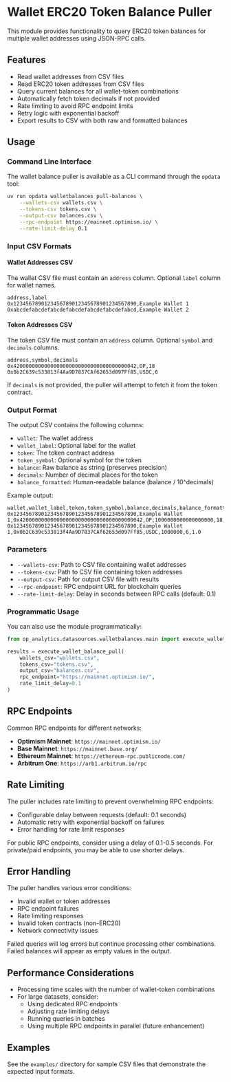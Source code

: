 # Wallet ERC20 Token Balance Puller

This module provides functionality to query ERC20 token balances for multiple wallet addresses using JSON-RPC calls.

## Features

- Read wallet addresses from CSV files
- Read ERC20 token addresses from CSV files  
- Query current balances for all wallet-token combinations
- Automatically fetch token decimals if not provided
- Rate limiting to avoid RPC endpoint limits
- Retry logic with exponential backoff
- Export results to CSV with both raw and formatted balances

## Usage

### Command Line Interface

The wallet balance puller is available as a CLI command through the `opdata` tool:

```bash
uv run opdata walletbalances pull-balances \
    --wallets-csv wallets.csv \
    --tokens-csv tokens.csv \
    --output-csv balances.csv \
    --rpc-endpoint https://mainnet.optimism.io/ \
    --rate-limit-delay 0.1
```

### Input CSV Formats

#### Wallet Addresses CSV
The wallet CSV file must contain an `address` column. Optional `label` column for wallet names.

```csv
address,label
0x1234567890123456789012345678901234567890,Example Wallet 1
0xabcdefabcdefabcdefabcdefabcdefabcdefabcd,Example Wallet 2
```

#### Token Addresses CSV  
The token CSV file must contain an `address` column. Optional `symbol` and `decimals` columns.

```csv
address,symbol,decimals
0x4200000000000000000000000000000000000042,OP,18
0x0b2C639c533813f4Aa9D7837CAf62653d097Ff85,USDC,6
```

If `decimals` is not provided, the puller will attempt to fetch it from the token contract.

### Output Format

The output CSV contains the following columns:

- `wallet`: The wallet address
- `wallet_label`: Optional label for the wallet
- `token`: The token contract address  
- `token_symbol`: Optional symbol for the token
- `balance`: Raw balance as string (preserves precision)
- `decimals`: Number of decimal places for the token
- `balance_formatted`: Human-readable balance (balance / 10^decimals)

Example output:
```csv
wallet,wallet_label,token,token_symbol,balance,decimals,balance_formatted
0x1234567890123456789012345678901234567890,Example Wallet 1,0x4200000000000000000000000000000000000042,OP,1000000000000000000,18,1.0
0x1234567890123456789012345678901234567890,Example Wallet 1,0x0b2C639c533813f4Aa9D7837CAf62653d097Ff85,USDC,1000000,6,1.0
```

### Parameters

- `--wallets-csv`: Path to CSV file containing wallet addresses
- `--tokens-csv`: Path to CSV file containing token addresses  
- `--output-csv`: Path for output CSV file with results
- `--rpc-endpoint`: RPC endpoint URL for blockchain queries
- `--rate-limit-delay`: Delay in seconds between RPC calls (default: 0.1)

### Programmatic Usage

You can also use the module programmatically:

```python
from op_analytics.datasources.walletbalances.main import execute_wallet_balance_pull

results = execute_wallet_balance_pull(
    wallets_csv="wallets.csv",
    tokens_csv="tokens.csv", 
    output_csv="balances.csv",
    rpc_endpoint="https://mainnet.optimism.io/",
    rate_limit_delay=0.1
)
```

## RPC Endpoints

Common RPC endpoints for different networks:

- **Optimism Mainnet**: `https://mainnet.optimism.io/`
- **Base Mainnet**: `https://mainnet.base.org/`
- **Ethereum Mainnet**: `https://ethereum-rpc.publicnode.com/`
- **Arbitrum One**: `https://arb1.arbitrum.io/rpc`

## Rate Limiting

The puller includes rate limiting to prevent overwhelming RPC endpoints:

- Configurable delay between requests (default: 0.1 seconds)
- Automatic retry with exponential backoff on failures
- Error handling for rate limit responses

For public RPC endpoints, consider using a delay of 0.1-0.5 seconds. For private/paid endpoints, you may be able to use shorter delays.

## Error Handling

The puller handles various error conditions:

- Invalid wallet or token addresses
- RPC endpoint failures  
- Rate limiting responses
- Invalid token contracts (non-ERC20)
- Network connectivity issues

Failed queries will log errors but continue processing other combinations. Failed balances will appear as empty values in the output.

## Performance Considerations

- Processing time scales with the number of wallet-token combinations
- For large datasets, consider:
  - Using dedicated RPC endpoints
  - Adjusting rate limiting delays
  - Running queries in batches
  - Using multiple RPC endpoints in parallel (future enhancement)

## Examples

See the `examples/` directory for sample CSV files that demonstrate the expected input formats.